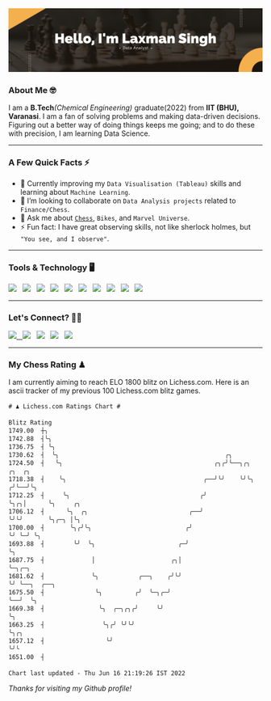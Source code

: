   <img src= "https://github.com/Laxman-Lakhan/Laxman-Lakhan/blob/master/assets/Images/Hello%20Banner.png">

### About Me 🤓

I am a **B.Tech**_(Chemical Engineering)_ graduate(2022) from **IIT (BHU), Varanasi**. I am a fan of solving problems and making data-driven decisions. Figuring out a better way of doing things keeps me going; and to do these with precision, I am learning Data Science. 

---

### A Few Quick Facts ⚡️


- 📖 Currently improving my `Data Visualisation (Tableau)` skills and learning about `Machine Learning`.
- 🤝 I’m looking to collaborate on `Data Analysis projects` related to `Finance/Chess`.
- 💬 Ask me about [`Chess`](https://lichess.org/@/YourKingIsInDanger), `Bikes`, and `Marvel Universe`.
- ⚡️ Fun fact: I have great observing skills, not like sherlock holmes, but `"You see, and I observe"`.

---
### Tools & Technology 🖥

<img src="https://img.shields.io/badge/Python-white?logo=Python&logoColor=ColorName&style=ShieldStyle" /> &nbsp;
<img src="https://img.shields.io/badge/MySQL-white?logo=MySQL&logoColor=ColorName&style=ShieldStyle" /> &nbsp;
<img src="https://img.shields.io/badge/Tableau-white?logo=Tableau&logoColor=ColorName&style=ShieldStyle" /> &nbsp;
<img src="https://img.shields.io/badge/Advance Excel-white?logo=Microsoft+Excel&logoColor=196F3D&style=ShieldStyle" /> &nbsp;
<img src="https://img.shields.io/badge/Google Analytics-white?logo=Google+Analytics&logoColor=ColorName&style=ShieldStyle" /> &nbsp;
<img src="https://img.shields.io/badge/Jupyter-white?logo=Jupyter&logoColor=ColorName&style=ShieldStyle" /> &nbsp;
<img src="https://img.shields.io/badge/pandas-white?logo=Pandas&logoColor=000080&style=ShieldStyle" /> &nbsp;
<img src="https://img.shields.io/badge/numpy-white?logo=Numpy&logoColor=85C1E9&style=ShieldStyle" /> &nbsp;
<img src="https://img.shields.io/badge/scikit learn-white?logo=Scikit+Learn&logoColor=ColorName&style=ShieldStyle" /> &nbsp;
<img src="https://img.shields.io/badge/Jupyter-white?logo=Jupyter&logoColor=ColorName&style=ShieldStyle" /> &nbsp;



---

### Let's Connect? 🫳🏻

<a href="mailto:laxmansingh.lakhan@gmail.com"> <img src="https://img.icons8.com/fluent/48/000000/gmail.png" width="3.5%"/> &nbsp;
[<img src="https://img.icons8.com/color/48/000000/linkedin.png" width="3.5%"/>](https://www.linkedin.com/in/laxman-lakhan/)  &nbsp;
[<img src="https://img.icons8.com/fluent/48/000000/facebook-new.png" width="3.5%"/>](https://www.facebook.com/s.laxmanlakhan/)  &nbsp;
[<img src="https://img.icons8.com/fluent/48/000000/instagram-new.png" width="3.5%"/>](https://www.instagram.com/laxman.lakhan/)  &nbsp;
[<img src="https://img.icons8.com/color/48/000000/twitter.png" width="3.5%"/>](https://twitter.com/laxman__lakhan)  &nbsp;

 ---
  
### My Chess Rating ♟
  
I am currently aiming to reach ELO 1800 blitz on Lichess.com. Here is an ascii tracker of my previous 100 Lichess.com blitz games.

  ```
  # ♟︎ Lichess.com Ratings Chart #
  
  Blitz Rating
 1749.00  ┼╮
 1742.88  ┤╰╮
 1736.75  ┤ ╰╮
 1730.62  ┤  ╰╮                                              ╭╮
 1724.50  ┤   ╰╮                                          ╭╮╭╯╰──╮╭╮     ╭╮  ╭╮
 1718.38  ┤    ╰╮                                      ╭──╯╰╯    ╰╯╰╮   ╭╯╰──╯╰╮
 1712.25  ┤     ╰╮                                    ╭╯            ╰╮╭╮│      ╰╮     ╭╮
 1706.12  ┤      ╰╮  ╭╮                            ╭──╯              ╰╯╰╯       ╰╮╭─╮ │╰╮
 1700.00  ┤       ╰╮╭╯╰╮                          ╭╯                             ╰╯ ╰─╯ ╰╮
 1693.88  ┤        ╰╯  ╰╮                       ╭─╯                                      ╰╮
 1687.75  ┤             │                     ╭╮│                                         ╰─╮╭─╮
 1681.62  ┤             ╰╮           ╭──╮    ╭╯╰╯                                           ╰╯ ╰──╮  ╭──╮
 1675.50  ┤              ╰╮         ╭╯  ╰─╮╭─╯                                                    ╰──╯  ╰╮
 1669.38  ┤               ╰╮  ╭─╮╭╮╭╯     ╰╯                                                             ╰╮
 1663.25  ┤                ╰╮╭╯ ╰╯╰╯                                                                      ╰╮╭╮
 1657.12  ┤                 ╰╯                                                                             ╰╯╰
 1651.00  ┤

Chart last updated - Thu Jun 16 21:19:26 IST 2022  
  ```
  
  
*Thanks for visiting my Github profile!*
